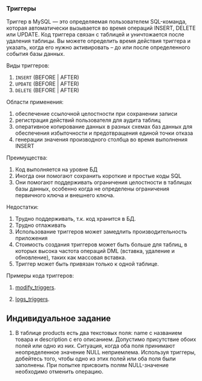 ### **Триггеры**
Триггер в MySQL — это определяемая пользователем SQL-команда, которая автоматически вызывается во время операций INSERT, DELETE или UPDATE. Код триггера связан с таблицей и уничтожается после удаления таблицы.
Вы можете определить время действия триггера и указать, когда его нужно активировать – до или после определенного события базы данных.

Виды триггеров:
1. `INSERT` (BEFORE | AFTER)
2. `UPDATE` (BEFORE | AFTER)
3. `DELETE` (BEFORE | AFTER)

Области применения:
1. обеспечение ссылочной целостности при сохранении записи
2. регистрация действий пользователя для аудита таблиц
3. оперативное копирование данных в разных схемах баз данных для обеспечения избыточности и предотвращения единой точки отказа
4. генерации значения производного столбца во время выполнения INSERT

Преимущества:
1. Код выполняется на уровне БД 
2. Иногда они помогают сохранить короткие и простые коды SQL
3. Они помогают поддерживать ограничения целостности в таблицах базы данных, особенно когда не определены ограничения первичного ключа и внешнего ключа.

Недостатки:
1. Трудно поддерживать, т.к. код хранится в БД.
2. Трудно отлаживать 
3. Использование триггеров может замедлить производительность приложения
4. Стоимость создания триггеров может быть больше для таблиц, в которых высока частота операций DML (вставка, удаление и обновление), таких как массовая вставка.
5. Триггер может быть привязан только к одной таблице. 

Примеры кода триггеров:
 1. [modify_triggers](/sql-tasks/triggers/modify_triggers.sql).

 2. [logs_triggers](/sql-tasks/triggers/logs_triggers.sql).

## Индивидуальное задание

1.	В таблице products есть два текстовых поля: name с названием товара и description 
 с его описанием. Допустимо присутствие обоих полей или одно из них.
 Ситуация, когда оба поля принимают неопределенное значение NULL неприемлема.
 Используя триггеры, добейтесь того, чтобы одно из этих полей или оба поля были заполнены. 
 При попытке присвоить полям NULL-значение необходимо отменить операцию.

